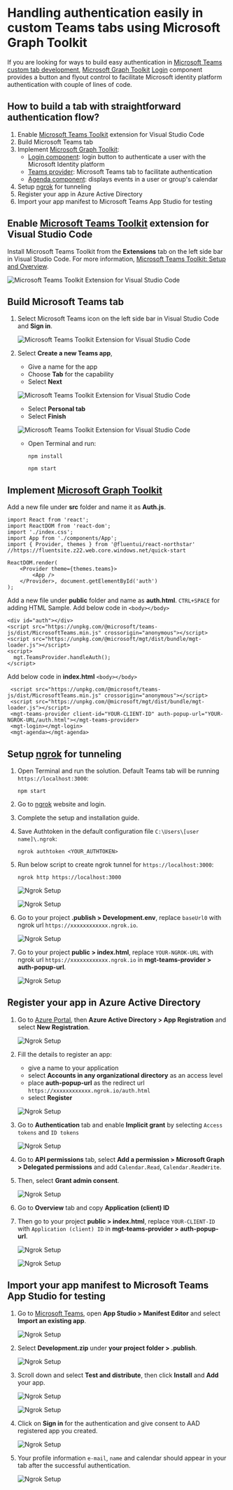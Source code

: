 # Handling authentication easily in custom Teams tabs using Microsoft Graph Toolkit 

If you are looking for ways to build easy authentication in [Microsoft Teams custom tab development](https://cda.ms/1vt), [Microsoft Graph Toolkit](https://cda.ms/1vw) [Login](https://cda.ms/1vx) component provides a button and flyout control to facilitate Microsoft identity platform authentication with couple of lines of code.

## How to build a tab with straightforward authentication flow?

1. Enable [Microsoft Teams Toolkit](https://marketplace.visualstudio.com/items?itemName=TeamsDevApp.ms-teams-vscode-extension) extension for Visual Studio Code
1. Build Microsoft Teams tab
1. Implement [Microsoft Graph Toolkit](https://cda.ms/1tV):
    * [Login component](https://cda.ms/1tX): login button to authenticate a user with the Microsoft Identity platform
    * [Teams provider](https://cda.ms/1tY): Microsoft Teams tab to facilitate authentication
    * [Agenda component](https://cda.ms/1tZ): displays events in a user or group's calendar
1. Setup [ngrok](https://ngrok.com/docs#getting-started-authtoken) for tunneling
1. Register your app in Azure Active Directory    
1. Import your app manifest to Microsoft Teams App Studio for testing    
    
## Enable [Microsoft Teams Toolkit](https://marketplace.visualstudio.com/items?itemName=TeamsDevApp.ms-teams-vscode-extension) extension for Visual Studio Code

Install Microsoft Teams Toolkit from the **Extensions** tab on the left side bar in Visual Studio Code. For more information, [Microsoft Teams Toolkit: Setup and Overview](https://quickbites.dev/2020/06/25/microsoft-teams-toolkit-setup/).

   ![Microsoft Teams Toolkit Extension for Visual Studio Code](/Images/01.png)

## Build Microsoft Teams tab

1. Select Microsoft Teams icon on the left side bar in Visual Studio Code and **Sign in**.

   ![Microsoft Teams Toolkit Extension for Visual Studio Code](/Images/02.png)
   
1. Select **Create a new Teams app**, 
   * Give a name for the app 
   * Choose **Tab** for the capability
   * Select **Next**
   
   ![Microsoft Teams Toolkit Extension for Visual Studio Code](/Images/03.png)
   
   * Select **Personal tab**
   * Select **Finish**
   
   ![Microsoft Teams Toolkit Extension for Visual Studio Code](/Images/04.PNG)
   
   * Open Terminal and run:
   
      `npm install`
   
      `npm start`

## Implement [Microsoft Graph Toolkit](https://cda.ms/1tV)

Add a new file under **src** folder and name it as **Auth.js**.

```
import React from 'react';
import ReactDOM from 'react-dom';
import './index.css';
import App from './components/App';
import { Provider, themes } from '@fluentui/react-northstar' //https://fluentsite.z22.web.core.windows.net/quick-start

ReactDOM.render(
    <Provider theme={themes.teams}>
        <App />
    </Provider>, document.getElementById('auth')
);
```

Add a new file under **public** folder and name as **auth.html**. `CTRL+SPACE` for adding HTML Sample. Add below code in `<body></body>`

```
<div id="auth"></div>
<script src="https://unpkg.com/@microsoft/teams-js/dist/MicrosoftTeams.min.js" crossorigin="anonymous"></script>
<script src="https://unpkg.com/@microsoft/mgt/dist/bundle/mgt-loader.js"></script>
<script>
  mgt.TeamsProvider.handleAuth();
</script>
```

Add below code in **index.html** `<body></body>`

```
 <script src="https://unpkg.com/@microsoft/teams-js/dist/MicrosoftTeams.min.js" crossorigin="anonymous"></script>
 <script src="https://unpkg.com/@microsoft/mgt/dist/bundle/mgt-loader.js"></script>
 <mgt-teams-provider client-id="YOUR-CLIENT-ID" auth-popup-url="YOUR-NGROK-URL/auth.html"></mgt-teams-provider> 
 <mgt-login></mgt-login>
 <mgt-agenda></mgt-agenda>
```  

## Setup [ngrok](https://ngrok.com/) for tunneling

1. Open Terminal and run the solution. Default Teams tab will be running `https://localhost:3000`:
   
   `npm start`
   
1. Go to [ngrok](https://ngrok.com/) website and login.

1. Complete the setup and installation guide. 

1. Save Authtoken in the default configuration file `C:\Users\[user name]\.ngrok`:
   
   `ngrok authtoken <YOUR_AUTHTOKEN>`
   
1. Run below script to create ngrok tunnel for `https://localhost:3000`:

   `ngrok http https://localhost:3000`
   
   ![Ngrok Setup](/Images/06.PNG) 
   
   ![Ngrok Setup](/Images/05.PNG) 

1. Go to your project **.publish > Development.env**, replace `baseUrl0` with ngrok url  `https://xxxxxxxxxxxx.ngrok.io`.

   ![Ngrok Setup](/Images/07.PNG) 
   
1. Go to your project **public > index.html**, replace `YOUR-NGROK-URL` with ngrok url  `https://xxxxxxxxxxxx.ngrok.io` in **mgt-teams-provider > auth-popup-url**.

   ![Ngrok Setup](/Images/08.PNG) 
   
## Register your app in Azure Active Directory

1. Go to [Azure Portal](https://portal.azure.com), then **Azure Active Directory > App Registration** and select **New Registration**.

   ![Ngrok Setup](/Images/09.PNG) 

1. Fill the details to register an app:
   * give a name to your application
   * select **Accounts in any organizational directory** as an access level
   * place **auth-popup-url** as the redirect url `https://xxxxxxxxxxxx.ngrok.io/auth.html`
   * select **Register**
   
   ![Ngrok Setup](/Images/10.PNG) 

1. Go to **Authentication** tab and enable **Implicit grant** by selecting `Access tokens` and `ID tokens`

   ![Ngrok Setup](/Images/11.PNG)
   
1. Go to **API permissions** tab, select **Add a permission > Microsoft Graph > Delegated permissions** and add `Calendar.Read`, `Calendar.ReadWrite`.
1. Then, select **Grant admin consent**.

   ![Ngrok Setup](/Images/19.PNG)
   
1. Go to **Overview** tab and copy **Application (client) ID**
1. Then go to your project **public > index.html**, replace `YOUR-CLIENT-ID` with `Application (client) ID` in **mgt-teams-provider > auth-popup-url**.

   ![Ngrok Setup](/Images/12.PNG)
   
   ![Ngrok Setup](/Images/13.png)
   
## Import your app manifest to Microsoft Teams App Studio for testing

1. Go to [Microsoft Teams](https://teams.microsoft.com), open **App Studio > Manifest Editor** and select **Import an existing app**.
   
   ![Ngrok Setup](/Images/14.png)
   
1. Select **Development.zip** under **your project folder > .publish**.

   ![Ngrok Setup](/Images/15.png)

1. Scroll down and select **Test and distribute**, then click **Install** and **Add** your app.

   ![Ngrok Setup](/Images/16.png)
   
   ![Ngrok Setup](/Images/17.png)
   
1. Click on **Sign in** for the authentication and give consent to AAD registered app you created.

   ![Ngrok Setup](/Images/18.png)
   
1. Your profile information `e-mail`, `name` and calendar should appear in your tab after the successful authentication.

   ![Ngrok Setup](/Images/20.PNG)
   
